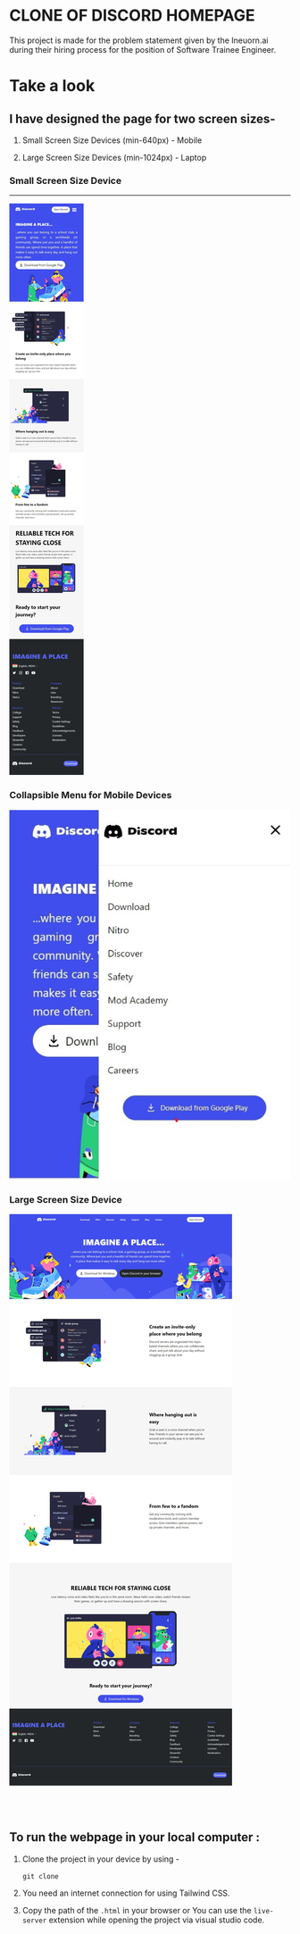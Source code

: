 # CLONE OF DISCORD HOMEPAGE 

 This project is made for the problem statement given by the Ineuorn.ai during their hiring process for the position of Software Trainee Engineer.


# Take a look

## I have designed the page for two screen sizes- 
1. Small Screen Size Devices (min-640px) - Mobile

2. Large Screen Size Devices (min-1024px) - Laptop


### Small Screen Size Device
---

![mobile-screenshot](./assets/screenshot/mobile-device-size.jpeg)

### Collapsible Menu for Mobile Devices
![collapsible-menu](./assets/screenshot/collapsible-menu.jpeg)

### Large Screen Size Device

![laptop-screenshot](./assets/screenshot/large-device-size.jpeg)

<br/>
<br/>

## To run the webpage in your local computer :
1. Clone the project in your device by using - 
    ```
    git clone
    ```

2. You need an internet connection for using Tailwind CSS.

3. Copy the path of the `.html` in your browser or You can use the `live-server` extension while opening the project via visual studio code.